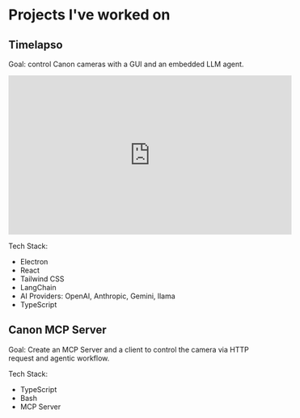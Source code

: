 # Projects I've worked on

## Timelapso 

Goal: control Canon cameras with a GUI and an embedded LLM agent.

<iframe width="560" height="315" src="https://www.youtube.com/embed/OiTpYCwAw8A?si=NM_bmKWl_Cag-VwN" title="YouTube video player" frameborder="0" allow="accelerometer; autoplay; clipboard-write; encrypted-media; gyroscope; picture-in-picture; web-share" referrerpolicy="strict-origin-when-cross-origin" allowfullscreen></iframe>

Tech Stack:
- Electron
- React
- Tailwind CSS
- LangChain
- AI Providers: OpenAI, Anthropic, Gemini, llama
- TypeScript


## Canon MCP Server

Goal: Create an MCP Server and a client to control the camera via HTTP request and agentic workflow.

Tech Stack:
- TypeScript
- Bash
- MCP Server


##  

## 